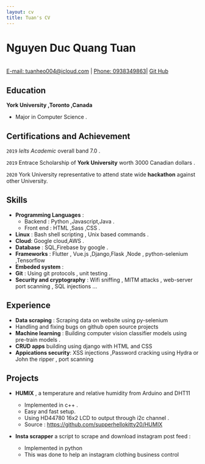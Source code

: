 ```yaml
--- 
layout: cv
title: Tuan's CV
---
```



# Nguyen Duc Quang Tuan 
<br> 
<div id="webaddress">
<a href="">E-mail: tuanheo004@icloud.com</a>
| <a href="">Phone: 0938349863</a>| 
<a href="https://github.com/supperhellokitty20">Git Hub</a>
</div>

## Education
  __York University ,Toronto ,Canada__   

- Major in Computer Science . 
 
## Certifications and Achievement 

`2019`
 *Ielts Academic*  overall band 7.0 .  

`2019` 
Entrace Scholarship of **York University** worth 3000 Canadian dollars .  

`2020`
York University representative to attend state wide **hackathon**  against other University.  


## Skills 
- __Programming Languages__ : 
    - Backend : Python ,Javascript,Java .
    - Front end : HTML ,Sass ,CSS  .
- __Linux__ : Bash shell scripting , Unix based commands .  
- __Cloud__: Google cloud,AWS .  
- __Database__ : SQL,Firebase by google .  
- __Frameworks__ : Flutter , Vue.js ,Django,Flask ,Node , python-selenium ,Tensorflow   
- __Embeded system__ : 
- __Git__ : Using git protocols , unit testing .  
- __Security and cryptography__ : Wifi sniffing , MITM attacks , web-server port scanning , SQL injections ...   
## Experience 
- __Data scraping__ : Scraping data on website using py-selenium 
- Handling and fixing bugs on github open source projects  
- __Machine learning__ : Building computer vision  classifier models using pre-train models . 
- __CRUD apps__ building using django with HTML and CSS
- __Appications security__: XSS injections ,Password cracking using Hydra or John the ripper , port scanning  

## Projects 
- __HUMIX__ , a temperature and relative humidity from Arduino and DHT11  
    - Implemented in c++ . 
    - Easy and fast setup.  
    - Using HD44780 16x2 LCD to output through i2c channel .
    - Source : https://github.com/supperhellokitty20/HUMIX 

- __Insta scrapper__  a script to scrape and download instagram post feed : 
    - Implemented in python 
    - This was done to help an instagram clothing business control 


<!-- ### Footer

Last updated: May 2013 -->


